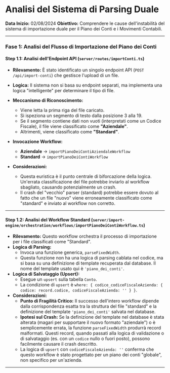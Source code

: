 # Analisi del Sistema di Parsing Duale

**Data Inizio:** 02/08/2024
**Obiettivo:** Comprendere le cause dell'instabilità del sistema di importazione duale per il Piano dei Conti e i Movimenti Contabili.

---

### **Fase 1: Analisi del Flusso di Importazione del Piano dei Conti**

#### **Step 1.1: Analisi dell'Endpoint API (`server/routes/importConti.ts`)**

*   **Rilevamento:** È stato identificato un singolo endpoint API (`POST /api/import-conti`) che gestisce l'upload di un file.
*   **Logica:** Il sistema non si basa su endpoint separati, ma implementa una logica "intelligente" per determinare il tipo di file.
*   **Meccanismo di Riconoscimento:**
    *   Viene letta la prima riga del file caricato.
    *   Si ispeziona un segmento di testo dalla posizione 3 alla 19.
    *   Se il segmento contiene dati non vuoti (interpretati come un Codice Fiscale), il file viene classificato come **"Aziendale"**.
    *   Altrimenti, viene classificato come **"Standard"**.
*   **Invocazione Workflow:**
    *   **Aziendale** -> `importPianoDeiContiAziendaleWorkflow`
    *   **Standard** -> `importPianoDeiContiWorkflow`

*   **Considerazioni:**
    *   Questa euristica è il punto centrale di biforcazione della logica. Un'errata classificazione del file potrebbe inviarlo al workflow sbagliato, causando potenzialmente un crash.
    *   Il crash del "vecchio" parser (standard) potrebbe essere dovuto al fatto che un file "nuovo" viene erroneamente classificato come "standard" e inviato al workflow non corretto.

---

#### **Step 1.2: Analisi del Workflow Standard (`server/import-engine/orchestration/workflows/importPianoDeiContiWorkflow.ts`)**

*   **Rilevamento:** Questo workflow orchestra il processo di importazione per i file classificati come "Standard".
*   **Logica di Parsing:**
    *   Invoca una funzione generica, `parseFixedWidth`.
    *   Questa funzione non ha una logica di parsing cablata nel codice, ma si basa su una definizione di template recuperata dal database. Il nome del template usato qui è `'piano_dei_conti'`.
*   **Logica di Salvataggio (Upsert):**
    *   Esegue un `upsert` sulla tabella `Conto`.
    *   La condizione di `upsert` è `where: { codice_codiceFiscaleAzienda: { codice: record.codice, codiceFiscaleAzienda: '' } }`.
*   **Considerazioni:**
    *   **Punto di Fragilità Critico:** Il successo dell'intero workflow dipende dalla corrispondenza esatta tra la struttura del file "standard" e la definizione del template `'piano_dei_conti'` salvata nel database.
    *   **Ipotesi sul Crash:** Se la definizione del template nel database è stata alterata (magari per supportare il nuovo formato "aziendale") o è semplicemente errata, la funzione `parseFixedWidth` produrrà record malformati. Questi record, quando passati alla logica di validazione o di salvataggio (es. con un `codice` nullo o fuori posto), possono facilmente causare il crash descritto.
    *   La logica di `upsert` con `codiceFiscaleAzienda: ''` conferma che questo workflow è stato progettato per un piano dei conti "globale", non specifico per un'azienda.

--- 